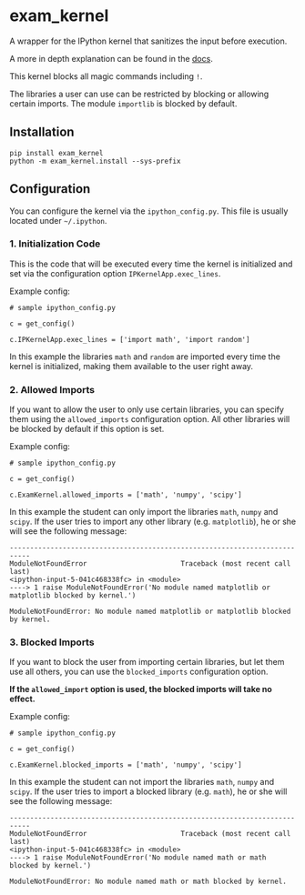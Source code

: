 # exam_kernel

A wrapper for the IPython kernel that sanitizes the input before execution.

A more in depth explanation can be found in the [docs](https://exam_kernel.readthedocs.io).

This kernel blocks all magic commands including ```!```.

The libraries a user can use can be restricted by blocking or allowing certain imports. The module ```importlib``` is blocked by default.

## Installation

```
pip install exam_kernel
python -m exam_kernel.install --sys-prefix
```

## Configuration

You can configure the kernel via the ```ipython_config.py```.
This file is usually located under ```~/.ipython```.

### 1. Initialization Code

This is the code that will be executed every time the kernel is initialized and set via the configuration option ```IPKernelApp.exec_lines```.

Example config:

```
# sample ipython_config.py

c = get_config()

c.IPKernelApp.exec_lines = ['import math', 'import random']
```

In this example the libraries ```math``` and ```random``` are imported every time the kernel is initialized, making them available to the user right away.

### 2. Allowed Imports

If you want to allow the user to only use certain libraries, you can specify them using the ```allowed_imports``` configuration option. All other libraries will be blocked by default if this option is set.

Example config:

```
# sample ipython_config.py

c = get_config()

c.ExamKernel.allowed_imports = ['math', 'numpy', 'scipy']
```

In this example the student can only import the libraries ```math```, ```numpy``` and ```scipy```. If the user tries to import any other library (e.g. ```matplotlib```), he or she will see the following message:

```
---------------------------------------------------------------------------
ModuleNotFoundError                       Traceback (most recent call last)
<ipython-input-5-041c468338fc> in <module>
----> 1 raise ModuleNotFoundError('No module named matplotlib or matplotlib blocked by kernel.')

ModuleNotFoundError: No module named matplotlib or matplotlib blocked by kernel.
```

### 3. Blocked Imports

If you want to block the user from importing certain libraries, but let them use all others, you can use the ```blocked_imports``` configuration option. 

**If the ```allowed_import``` option is used, the blocked imports will take no effect.**

Example config:

```
# sample ipython_config.py

c = get_config()

c.ExamKernel.blocked_imports = ['math', 'numpy', 'scipy']
```

In this example the student can not import the libraries ```math```, ```numpy``` and ```scipy```. If the user tries to import a blocked library (e.g. ```math```), he or she will see the following message:

```
---------------------------------------------------------------------------
ModuleNotFoundError                       Traceback (most recent call last)
<ipython-input-5-041c468338fc> in <module>
----> 1 raise ModuleNotFoundError('No module named math or math blocked by kernel.')

ModuleNotFoundError: No module named math or math blocked by kernel.
```
